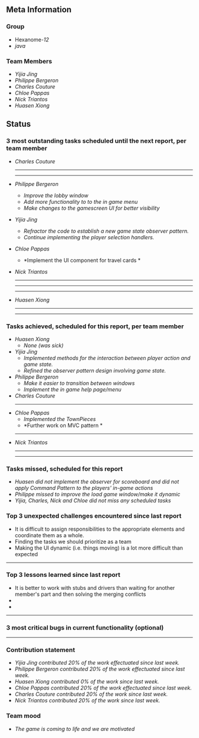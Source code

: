 ## Meta Information

### Group

 * Hexanome-*12*
 * *java*

### Team Members

 * *Yijia Jing*
 * *Philippe Bergeron*
 * *Charles Couture*
 * *Chloe Pappas*
 * *Nick Triantos*
 * *Huasen Xiong*

## Status

### 3 most outstanding tasks scheduled until the next report, per team member

 * *Charles Couture*
   * **
   * **
 * *Philippe Bergeron*
   * *Improve the lobby window*
   * *Add more functionality to to the in game menu*
   * *Make changes to the gamescreen UI for better visibility*
 * *Yijia Jing*
   * *Refractor the code to establish a new game state observer pattern.*
   * *Continue implementing the player selection handlers.*
 * *Chloe Pappas*
   * *Implement the UI component for travel cards *
 * *Nick Triantos*
   * **
    * **
    * **

 * *Huasen Xiong*
   * **
   * **


### Tasks achieved, scheduled for this report, per team member


 * *Huasen Xiong*
   * *None (was sick)*
 * *Yijia Jing*
   * *Implemented methods for the interaction between player action and game state.*
   * *Refined the observer pattern design involving game state.*
 * *Philippe Bergeron*
   * *Make it easier to transition between windows*
   *  *Implement the in game help page/menu*
*  *Charles Couture*
   * **
*  *Chloe Pappas*
   * *Implemented the TownPieces*
   * *Further work on MVC pattern *
   * **
*  *Nick Triantos*
   * **
   * **


### Tasks missed, scheduled for this report
 * *Huasen did not implement the observer for scoreboard and did not apply Command Pattern to the players’ in-game actions*
 * *Philippe missed to improve the load game window/make it dynamic*
 * *Yijia, Charles, Nick and Chloe did not miss any scheduled tasks*


### Top 3 unexpected challenges encountered since last report

 * It is difficult to assign responsibilities to the appropriate elements and coordinate them as a whole. 
 * Finding the tasks we should prioritize as a team  
 * Making the UI dynamic (i.e. things moving) is a lot more difficult than expected
 * **


### Top 3 lessons learned since last report

 * It is better to work with stubs and drivers than waiting for another member's part and then solving the merging conflicts
 * 
 * 
 * **

### 3 most critical bugs in current functionality (optional)
* **

### Contribution statement

 * *Yijia Jing contributed 20% of the work effectuated since last week.*
 * *Philippe Bergeron contributed 20% of the work effectuated since last week.*
 * *Huasen Xiong contributed 0% of the work since last week.*  
 * *Chloe Pappas contributed 20% of the work effectuated since last week.*
 * *Charles Couture contributed 20% of the work since last week.*
 * *Nick Triantos contributed 20% of the work since last week.*

### Team mood

 * *The game is coming to life and we are motivated*
